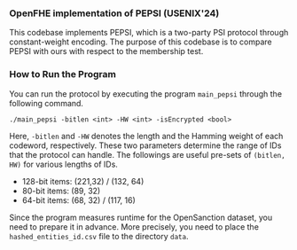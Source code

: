 ### OpenFHE implementation of PEPSI (USENIX'24)

This codebase implements PEPSI, which is a two-party PSI protocol through constant-weight encoding. The purpose of this codebase is to compare PEPSI with ours with respect to the membership test.

### How to Run the Program

You can run the protocol by executing the program `main_pepsi` through the following command.

```
./main_pepsi -bitlen <int> -HW <int> -isEncrypted <bool>
```

Here, `-bitlen` and `-HW` denotes the length and the Hamming weight of each codeword, respectively. These two parameters determine the range of IDs that the protocol can handle. The followings are useful pre-sets of `(bitlen, HW)` for various lengths of IDs.

- 128-bit items: (221,32) / (132, 64)
- 80-bit items: (89, 32)
- 64-bit items: (68, 32) / (117, 16)

Since the program measures runtime for the OpenSanction dataset, you need to prepare it in advance. More precisely, you need to place the `hashed_entities_id.csv` file to the directory `data`.